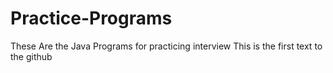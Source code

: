 # Practice-Programs
These Are the Java Programs for practicing interview
This is the first text to the github 
